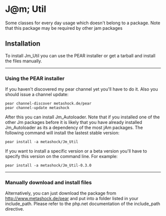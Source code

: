 # J@m; Util

Some classes for every day usage which doesn't belong to a package. Note that this package may be required by other jam packages

## Installation

To install Jm_Util you can use the PEAR installer or get a tarball and install the files manually.

___
### Using the PEAR installer

If you haven't discovered my pear channel yet you'll have to do it. Also you should issue a channel update:

    pear channel-discover metashock.de/pear
    pear channel-update metashock

After this you can install Jm_Autoloader. Note that if you installed one of the other Jm packages before it is likely that you have already installed Jm_Autoloader as its a dependency of the most jAm packages. The following command will install the lastest stable version:

    pear install -a metashock/Jm_Util

If you want to install a specific version or a beta version you'll have to specify this version on the command line. For example:

    pear install -a metashock/Jm_Util-0.3.0

___
### Manually download and install files

Alternatively, you can just download the package from http://www.metashock.de/pear and put into a folder listed in your include_path. Please refer to the php.net documentation of the include_path directive.


